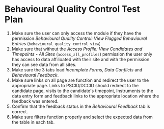 # Behavioural Quality Control Test Plan

1. Make sure the user can only access the module if they have the permission 
_Behavioural Quality Control: View Flagged Behavioural Entries_ (`behavioural_quality_control_view`)
2. Make sure that without the _Access Profile: View Candidates and
Timepoints - All Sites_ (`access_all_profiles`) permission the user only has 
access to data affilioated with their site and with the permission they can see data 
from all sites.
3. Make sure the 3 tabs load _Incomplete Forms_, _Data Conflicts_ and _Behavioural Feedback_.
4. Make sure links on all page are function and redirect the user to the appropriate page. 
Links to PSCID/DCCID should redirect to the candidate page, visits to the candidate's 
timepoint, Instruments to the data entry form and feedback links to the appropriate 
location where the feedback was entered.
5. Confirm that the feedback status in the _Behavioural Feedback_ tab is correct.
6. Make sure filters function properly and select the expected data from the table in each tab.
